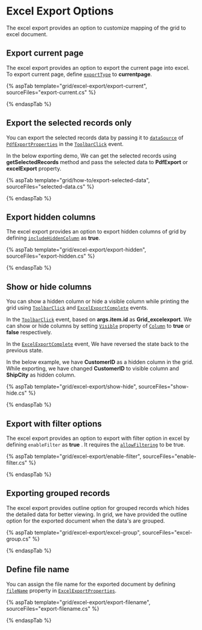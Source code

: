 # Excel Export Options

The excel export provides an option to customize mapping of the grid to excel document.

## Export current page

The excel export provides an option to export the current page into excel. To export current page, define [`exportType`](https://ej2.syncfusion.com/documentation/api/grid/excelExportProperties/#exporttype) to **currentpage**.

{% aspTab template="grid/excel-export/export-current", sourceFiles="export-current.cs" %}

{% endaspTab %}

## Export the selected records only

You can export the selected records data by passing it to [`dataSource`](https://ej2.syncfusion.com/documentation/api/grid/pdfExportProperties/#datasource) of [`PdfExportProperties`](https://ej2.syncfusion.com/documentation/api/grid/pdfExportProperties/#pdfexportproperties) in the [`ToolbarClick`](https://help.syncfusion.com/cr/aspnetcore-js2/Syncfusion.EJ2.Grids.Grid.html#Syncfusion_EJ2_Grids_Grid_ToolbarClick) event.

In the below exporting demo, We can get the selected records using **getSelectedRecords** method and pass the selected data to **PdfExport** or **excelExport** property.

{% aspTab template="grid/how-to/export-selected-data", sourceFiles="selected-data.cs" %}

{% endaspTab %}

## Export hidden columns

The excel export provides an option to export hidden columns of grid by defining [`includeHiddenColumn`](https://ej2.syncfusion.com/documentation/api/grid/excelExportProperties/#includehiddencolumn) as **true**.

{% aspTab template="grid/excel-export/export-hidden", sourceFiles="export-hidden.cs" %}

{% endaspTab %}

## Show or hide columns

You can show a hidden column or hide a visible column while printing the grid using [`ToolbarClick`](https://help.syncfusion.com/cr/aspnetcore-js2/Syncfusion.EJ2.Grids.Grid.html#Syncfusion_EJ2_Grids_Grid_ToolbarClick) and [`ExcelExportComplete`](https://help.syncfusion.com/cr/aspnetcore-js2/Syncfusion.EJ2.Grids.Grid.html#Syncfusion_EJ2_Grids_Grid_ExcelExportComplete) events.

In the [`ToolbarClick`](https://help.syncfusion.com/cr/aspnetcore-js2/Syncfusion.EJ2.Grids.Grid.html#Syncfusion_EJ2_Grids_Grid_ToolbarClick) event, based on **args.item.id** as **Grid_excelexport**. We can show or hide columns by setting [`Visible`](https://help.syncfusion.com/cr/aspnetcore-js2/Syncfusion.EJ2.Grids.GridColumn.html#Syncfusion_EJ2_Grids_GridColumn_Visible) property of [`Column`](https://help.syncfusion.com/cr/aspnetcore-js2/Syncfusion.EJ2.Grids.GridColumn.html) to **true** or **false** respectively.

In the [`ExcelExportComplete`](https://help.syncfusion.com/cr/aspnetcore-js2/Syncfusion.EJ2.Grids.Grid.html#Syncfusion_EJ2_Grids_Grid_ExcelExportComplete) event, We have reversed the state back to the previous state.

In the below example, we have **CustomerID** as a hidden column in the grid. While exporting, we have changed **CustomerID** to visible column and **ShipCity** as hidden column.

{% aspTab template="grid/excel-export/show-hide", sourceFiles="show-hide.cs" %}

{% endaspTab %}

## Export with filter options

The excel export provides an option to export with filter option in excel by defining `enableFilter` as **true** .
It requires the [`allowFiltering`](https://help.syncfusion.com/cr/aspnetcore-js2/Syncfusion.EJ2.Grids.Grid.html#Syncfusion_EJ2_Grids_Grid_AllowFiltering) to be true.

{% aspTab template="grid/excel-export/enable-filter", sourceFiles="enable-filter.cs" %}

{% endaspTab %}

## Exporting grouped records

The excel export provides outline option for grouped records which hides the detailed data for better viewing.
In grid, we have provided the outline option for the exported document when the data's are grouped.

{% aspTab template="grid/excel-export/excel-group", sourceFiles="excel-group.cs" %}

{% endaspTab %}

## Define file name

You can assign the file name for the exported document by defining [`fileName`](https://ej2.syncfusion.com/documentation/api/grid/excelExportProperties/#filename) property in [`ExcelExportProperties`](https://ej2.syncfusion.com/documentation/api/grid/excelExportProperties/#excelexportproperties).

{% aspTab template="grid/excel-export/export-filename", sourceFiles="export-filename.cs" %}

{% endaspTab %}